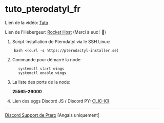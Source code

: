 # tuto_pterodatyl_fr

Lien de la vidéo: [Tuto](https://www.youtube.com/watch?v=LGUBT9Ebq-Q)

Lien de l'Hébergeur: [Rocket Host](https://rocket-host.fr/) (Merci à eux ! 🥰) 

1) Script Installation de Pterodatyl via le SSH Linux:
```
    bash <(curl -s https://pterodactyl-installer.se)
```

2) Commande pour démarré la node:

```
      systemctl start wings
      systemctl enable wings
```

3) La liste des ports de la node:
   
   **25565-26000**

5) Lien des eggs Discord JS / Discord PY: [CLIC-ICI]( https://www.clictune.com/iFSY)
     
-----------------------------------------------------------------------------------------

[Discord Support de Ptero](https://discord.com/invite/pterodactyl) [Angais uniquement]
